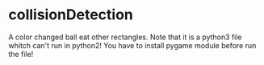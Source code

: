 # collisionDetection
A color changed ball eat other rectangles.
Note that it is a python3 file whitch can't run in python2!
You have to install pygame module before run the file!
